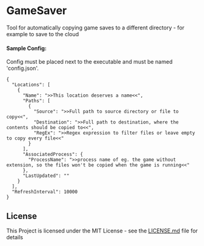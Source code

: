 # GameSaver
Tool for automatically copying game saves to a different directory - for example to save to the cloud

#### Sample Config:
Config must be placed next to the executable and must be named 'config.json'.
```
{
  "Locations": [
    {
      "Name": ">>This location deserves a name<<",
      "Paths": [
        {
          "Source": ">>Full path to source directory or file to copy<<",
          "Destination": ">>Full path to destination, where the contents should be copied to<<",
          "RegEx": ">>Regex expression to filter files or leave empty to copy every file<<"
        }
      ],
      "AssociatedProcess": {
        "ProcessName": ">>process name of eg. the game without extension, so the files won't be copied when the game is running<<"
      },
      "LastUpdated": ""
    }
  ],
  "RefreshInterval": 10000
}
```

## License
This Project is licensed under the MIT License - see the [LICENSE.md](LICENSE.md) file for details
